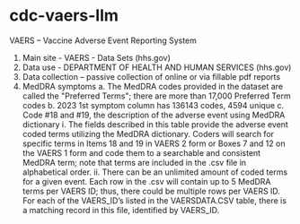 # cdc-vaers-llm
VAERS – Vaccine Adverse Event Reporting System 
1.	Main site - VAERS - Data Sets (hhs.gov)
2.	Data use - DEPARTMENT OF HEALTH AND HUMAN SERVICES (hhs.gov)
3.	Data collection – passive collection of online or via fillable pdf reports
4.	MedDRA symptoms
    a.	The MedDRA codes provided in the dataset are called the "Preferred Terms"; there are more than 17,000 Preferred Term codes
    b.	2023 1st symptom column has 136143 codes, 4594 unique 
    c.	Code #18 and #19, the description of the adverse event using MedDRA dictionary
        i.	The fields described in this table provide the adverse event coded terms utilizing the MedDRA dictionary. Coders will search for specific terms in Items 18 and 19 in VAERS 2 form or Boxes 7 and 12 on the VAERS 1 form and code them to a searchable and consistent MedDRA term; note that terms are included in the .csv file in alphabetical order. 
        ii.	There can be an unlimited amount of coded terms for a given event. Each row in the .csv will contain up to 5 MedDRA terms per VAERS ID; thus, there could be multiple rows per VAERS ID. For each of the VAERS_ID’s listed in the VAERSDATA.CSV table, there is a matching record in this file, identified by VAERS_ID.

